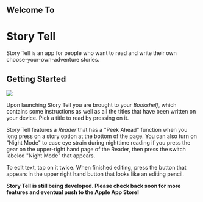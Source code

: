 ## Welcome To
# Story Tell

Story Tell is an app for people who want to read and write their own choose-your-own-adventure stories. 

## Getting Started
![](https://github.com/Mgtei/AC3.2-StoryTell-1/blob/master/StoryTell/StoryTell/Assets.xcassets/logo.imageset/S%20Logo%20Rounded%20Sq.png)

Upon launching Story Tell you are brought to your *Bookshelf*, which contains some instructions as well as all the titles that have been written on your device. Pick a title to read by pressing on it.

Story Tell features a *Reader* that has a "Peek Ahead" function when you long press on a story option at the bottom of the page. You can also turn on "Night Mode" to ease eye strain during nighttime reading if you press the gear on the upper-right hand page of the Reader, then press the switch labeled "Night Mode" that appears.

To edit text, tap on it twice. When finished editing, press the button that appears in the upper right hand button that looks like an editing pencil.

**Story Tell is still being developed. Please check back soon for more features and eventual push to the Apple App Store!**
